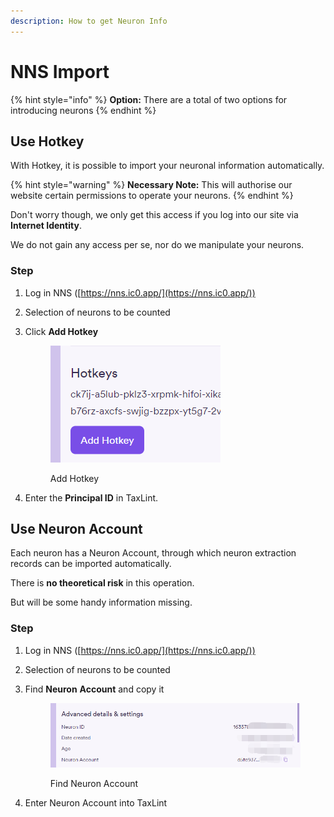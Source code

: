 ```yaml
---
description: How to get Neuron Info
---
```


# NNS Import

{% hint style="info" %}
**Option:** There are a total of two options for introducing neurons
{% endhint %}

## Use Hotkey

With Hotkey, it is possible to import your neuronal information automatically.

{% hint style="warning" %}
**Necessary Note:** This will authorise our website certain permissions to operate your neurons.
{% endhint %}

Don't worry though, we only get this access if you log into our site via **Internet Identity**.&#x20;

We do not gain any access per se, nor do we manipulate your neurons.

### Step&#x20;

1. Log in NNS ([https://nns.ic0.app/](https://nns.ic0.app/))
2. Selection of neurons to be counted
3.  Click **Add Hotkey**

    <figure><img src="../.gitbook/assets/image.png" alt=""><figcaption><p>Add Hotkey</p></figcaption></figure>
4. Enter the **Principal ID** in TaxLint.

## Use Neuron Account&#x20;

Each neuron has a Neuron Account, through which neuron extraction records can be imported automatically.

There is **no theoretical risk** in this operation.

But will be some handy information missing.

### **Step**

1. Log in NNS ([https://nns.ic0.app/](https://nns.ic0.app/))
2. Selection of neurons to be counted
3.  Find **Neuron** **Account** and copy it

    <figure><img src="../.gitbook/assets/image (1).png" alt=""><figcaption><p>Find Neuron Account</p></figcaption></figure>
4. Enter Neuron Account into TaxLint



